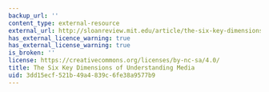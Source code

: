 ```yaml
---
backup_url: ''
content_type: external-resource
external_url: http://sloanreview.mit.edu/article/the-six-key-dimensions-of-understanding-media/
has_external_licence_warning: true
has_external_license_warning: true
is_broken: ''
license: https://creativecommons.org/licenses/by-nc-sa/4.0/
title: The Six Key Dimensions of Understanding Media
uid: 3dd15ecf-521b-49a4-839c-6fe38a9577b9
---
```

